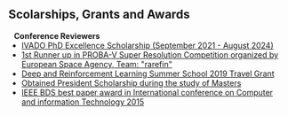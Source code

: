 ## Scolarships, Grants and Awards

<h4 style="margin:0 10px 0;">Conference Reviewers</h4>

<ul style="margin:0 0 5px;">
  <li><a href="https://ivado.ca/en/scholarships-and-grants/phd-excellence-scholarships/"><autocolor>IVADO PhD Excellence Scholarship (September 2021 - August 2024)</autocolor></a></li>
  <li><a href="https://kelvins.esa.int/proba-v-super-resolution/leaderboard/results"><autocolor>1st Runner up in PROBA-V Super Resolution Competition organized by European Space Agency, Team: "rarefin"</autocolor></a></li>
  <li><a href="https://dlrl.ca/"><autocolor>Deep and Reinforcement Learning Summer School 2019 Travel Grant</autocolor></a></li>
  <li><a href="#"><autocolor>Obtained President Scholarship during the study of Masters</autocolor></a></li>
  <li><a href="#"><autocolor>IEEE BDS best paper award in International conference on Computer and information Technology 2015</autocolor></a></li>
</ul>

